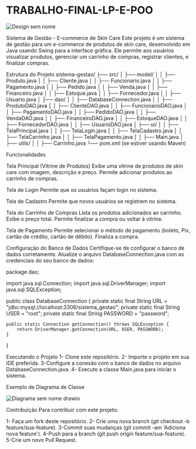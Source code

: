 # TRABALHO-FINAL-LP-E-POO

![Design sem nome](https://github.com/isabellegoliveira/TRABALHO-FINAL-LP-E-POO/assets/162385116/03714551-575f-4bd8-946f-fc413272be10)

Sistema de Gestão - E-commerce de Skin Care
Este projeto é um sistema de gestão para um e-commerce de produtos de skin care, desenvolvido em Java usando Swing para a interface gráfica. Ele permite aos usuários visualizar produtos, gerenciar um carrinho de compras, registrar clientes, e finalizar compras.

Estrutura do Projeto
sistema-gestao/
├── src/
│   ├── model/
│   │   ├── Produto.java
│   │   ├── Cliente.java
│   │   ├── Funcionario.java
│   │   ├── Pagamento.java
│   │   ├── Pedido.java
│   │   ├── Venda.java
│   │   ├── Financeiro.java
│   │   ├── Estoque.java
│   │   ├── Fornecedor.java
│   │   ├── Usuario.java
│   ├── dao/
│   │   ├── DatabaseConnection.java
│   │   ├── ProdutoDAO.java
│   │   ├── ClienteDAO.java
│   │   ├── FuncionarioDAO.java
│   │   ├── PagamentoDAO.java
│   │   ├── PedidoDAO.java
│   │   ├── VendaDAO.java
│   │   ├── FinanceiroDAO.java
│   │   ├── EstoqueDAO.java
│   │   ├── FornecedorDAO.java
│   │   ├── UsuarioDAO.java
│   ├── ui/
│   │   ├── TelaPrincipal.java
│   │   ├── TelaLogin.java
│   │   ├── TelaCadastro.java
│   │   ├── TelaCarrinho.java
│   │   ├── TelaPagamento.java
│   │   ├── Main.java
│   ├── utils/
│   │   ├── Carrinho.java
└── pom.xml (se estiver usando Maven)

Funcionalidades

Tela Principal (Vitrine de Produtos)
Exibe uma vitrine de produtos de skin care com imagem, descrição e preço.
Permite adicionar produtos ao carrinho de compras.

Tela de Login
Permite que os usuários façam login no sistema.

Tela de Cadastro
Permite que novos usuários se registrem no sistema.

Tela do Carrinho de Compras
Lista os produtos adicionados ao carrinho.
Exibe o preço total.
Permite finalizar a compra ou voltar à vitrine.

Tela de Pagamento
Permite selecionar o método de pagamento (boleto, Pix, cartão de crédito, cartão de débito).
Finaliza a compra.

Configuração do Banco de Dados
Certifique-se de configurar o banco de dados corretamente. Atualize o arquivo DatabaseConnection.java com as credenciais do seu banco de dados:

package dao;

import java.sql.Connection;
import java.sql.DriverManager;
import java.sql.SQLException;

public class DatabaseConnection {
    private static final String URL = "jdbc:mysql://localhost:3306/sistema_gestao";
    private static final String USER = "root";
    private static final String PASSWORD = "password";

    public static Connection getConnection() throws SQLException {
        return DriverManager.getConnection(URL, USER, PASSWORD);
    }
}

Executando o Projeto
1- Clone este repositório.
2- Importe o projeto em sua IDE preferida.
3-Configure a conexão com o banco de dados no arquivo DatabaseConnection.java.
4- Execute a classe Main.java para iniciar o sistema.

Exemplo de Diagrama de Classe

![Diagrama sem nome drawio](https://github.com/isabellegoliveira/TRABALHO-FINAL-LP-E-POO/assets/162385116/fd46c25a-0d59-403e-bf47-d3c4c67387f1)




Contribuição
Para contribuir com este projeto:

1- Faça um fork deste repositório.
2- Crie uma nova branch (git checkout -b feature/sua-feature).
3-Commit suas mudanças (git commit -am 'Adiciona nova feature').
4-Push para a branch (git push origin feature/sua-feature).
5-Crie um novo Pull Request.
